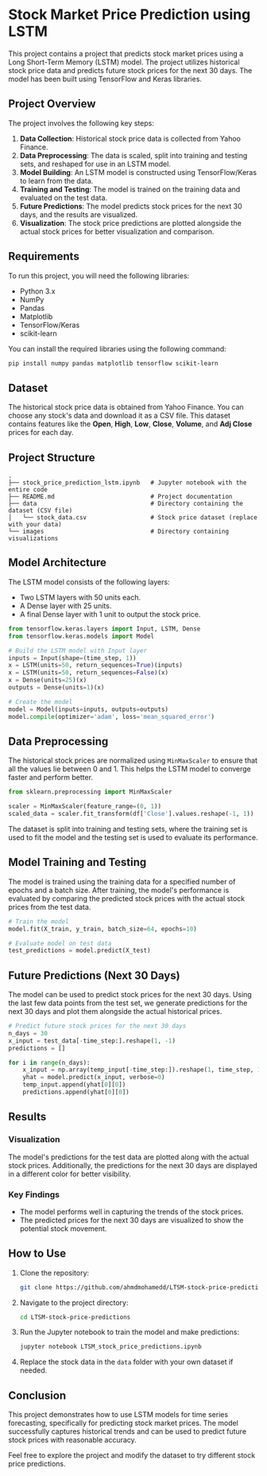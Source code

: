 # Stock Market Price Prediction using LSTM

This project contains a project that predicts stock market prices using a Long Short-Term Memory (LSTM) model. The project utilizes historical stock price data and predicts future stock prices for the next 30 days. The model has been built using TensorFlow and Keras libraries.

## Project Overview

The project involves the following key steps:

1. **Data Collection**: Historical stock price data is collected from Yahoo Finance.
2. **Data Preprocessing**: The data is scaled, split into training and testing sets, and reshaped for use in an LSTM model.
3. **Model Building**: An LSTM model is constructed using TensorFlow/Keras to learn from the data.
4. **Training and Testing**: The model is trained on the training data and evaluated on the test data.
5. **Future Predictions**: The model predicts stock prices for the next 30 days, and the results are visualized.
6. **Visualization**: The stock price predictions are plotted alongside the actual stock prices for better visualization and comparison.

## Requirements

To run this project, you will need the following libraries:

- Python 3.x
- NumPy
- Pandas
- Matplotlib
- TensorFlow/Keras
- scikit-learn

You can install the required libraries using the following command:

```bash
pip install numpy pandas matplotlib tensorflow scikit-learn
```

## Dataset

The historical stock price data is obtained from Yahoo Finance. You can choose any stock's data and download it as a CSV file. This dataset contains features like the **Open**, **High**, **Low**, **Close**, **Volume**, and **Adj Close** prices for each day.

## Project Structure

```
.
├── stock_price_prediction_lstm.ipynb   # Jupyter notebook with the entire code
├── README.md                           # Project documentation
├── data                                # Directory containing the dataset (CSV file)
│   └── stock_data.csv                  # Stock price dataset (replace with your data)
└── images                              # Directory containing visualizations
```

## Model Architecture

The LSTM model consists of the following layers:
- Two LSTM layers with 50 units each.
- A Dense layer with 25 units.
- A final Dense layer with 1 unit to output the stock price.

```python
from tensorflow.keras.layers import Input, LSTM, Dense
from tensorflow.keras.models import Model

# Build the LSTM model with Input layer
inputs = Input(shape=(time_step, 1))
x = LSTM(units=50, return_sequences=True)(inputs)
x = LSTM(units=50, return_sequences=False)(x)
x = Dense(units=25)(x)
outputs = Dense(units=1)(x)

# Create the model
model = Model(inputs=inputs, outputs=outputs)
model.compile(optimizer='adam', loss='mean_squared_error')
```

## Data Preprocessing

The historical stock prices are normalized using `MinMaxScaler` to ensure that all the values lie between 0 and 1. This helps the LSTM model to converge faster and perform better.

```python
from sklearn.preprocessing import MinMaxScaler

scaler = MinMaxScaler(feature_range=(0, 1))
scaled_data = scaler.fit_transform(df['Close'].values.reshape(-1, 1))
```

The dataset is split into training and testing sets, where the training set is used to fit the model and the testing set is used to evaluate its performance.

## Model Training and Testing

The model is trained using the training data for a specified number of epochs and a batch size. After training, the model's performance is evaluated by comparing the predicted stock prices with the actual stock prices from the test data.

```python
# Train the model
model.fit(X_train, y_train, batch_size=64, epochs=10)

# Evaluate model on test data
test_predictions = model.predict(X_test)
```

## Future Predictions (Next 30 Days)

The model can be used to predict stock prices for the next 30 days. Using the last few data points from the test set, we generate predictions for the next 30 days and plot them alongside the actual historical prices.

```python
# Predict future stock prices for the next 30 days
n_days = 30
x_input = test_data[-time_step:].reshape(1, -1)
predictions = []

for i in range(n_days):
    x_input = np.array(temp_input[-time_step:]).reshape(1, time_step, 1)
    yhat = model.predict(x_input, verbose=0)
    temp_input.append(yhat[0][0])
    predictions.append(yhat[0][0])
```

## Results

### Visualization

The model's predictions for the test data are plotted along with the actual stock prices. Additionally, the predictions for the next 30 days are displayed in a different color for better visibility.

### Key Findings
- The model performs well in capturing the trends of the stock prices.
- The predicted prices for the next 30 days are visualized to show the potential stock movement.

## How to Use

1. Clone the repository:
   ```bash
   git clone https://github.com/ahmdmohamedd/LTSM-stock-price-predictions.git
   ```

2. Navigate to the project directory:
   ```bash
   cd LTSM-stock-price-predictions
   ```

3. Run the Jupyter notebook to train the model and make predictions:
   ```bash
   jupyter notebook LTSM_stock_price_predictions.ipynb
   ```

4. Replace the stock data in the `data` folder with your own dataset if needed.

## Conclusion

This project demonstrates how to use LSTM models for time series forecasting, specifically for predicting stock market prices. The model successfully captures historical trends and can be used to predict future stock prices with reasonable accuracy.

Feel free to explore the project and modify the dataset to try different stock price predictions.
